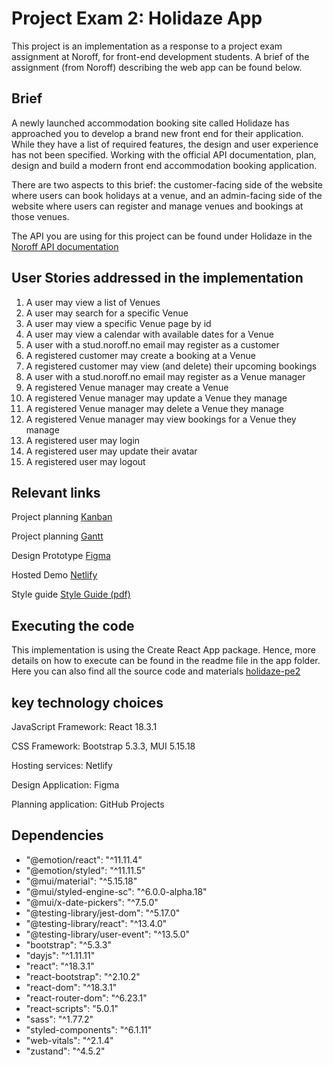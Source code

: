 # Project Exam 2: Holidaze App
This project is an implementation as a response to a project exam assignment at Noroff, for front-end development students. A brief of the assignment (from Noroff) describing the web app can be found below.

## Brief
A newly launched accommodation booking site called Holidaze has approached you to develop a brand new front end for their application. While they have a list of required features, the design and user experience has not been specified. Working with the official API documentation, plan, design and build a modern front end accommodation booking application.

There are two aspects to this brief: the customer-facing side of the website where users can book holidays at a venue, and an admin-facing side of the website where users can register and manage venues and bookings at those venues.

The API you are using for this project can be found under Holidaze in the [Noroff API documentation](https://docs.noroff.dev/docs/v2/holidaze/bookings)

## User Stories addressed in the implementation
<ol>
  <li>A user may view a list of Venues</li>
  <li>A user may search for a specific Venue</li>
  <li>A user may view a specific Venue page by id</li>
  <li>A user may view a calendar with available dates for a Venue</li>
  <li>A user with a stud.noroff.no email may register as a customer</li>
  <li>A registered customer may create a booking at a Venue</li>
  <li>A registered customer may view (and delete) their upcoming bookings</li>
  <li>A user with a stud.noroff.no email may register as a Venue manager</li>
  <li>A registered Venue manager may create a Venue</li>
  <li>A registered Venue manager may update a Venue they manage</li>
  <li>A registered Venue manager may delete a Venue they manage</li>
  <li>A registered Venue manager may view bookings for a Venue they manage</li>
  <li>A registered user may login</li>
  <li>A registered user may update their avatar</li>
  <li>A registered user may logout</li>
</ol>

## Relevant links
Project planning [Kanban](https://github.com/users/Emel-H/projects/4/views/1)

Project planning [Gantt](https://github.com/users/Emel-H/projects/4/views/4)

Design Prototype [Figma](https://www.figma.com/design/Y4Ts9uGVxYfsV5yl9hmK6m/Project-exam-2?node-id=1%3A3&t=ClV8EX03jcLQH6uB-1)

Hosted Demo [Netlify](https://holidaze-pe2-emeljh.netlify.app/)

Style guide [Style Guide (pdf)](https://github.com/Emel-H/Holidaze-PE2/blob/main/Project%20Exam%202%20Style%20Guide.pdf)

## Executing the code
This implementation is using the Create React App package. Hence, more details on how to execute can be found in the readme file in the app folder. 
Here you can also find all the source code and materials [holidaze-pe2](https://github.com/Emel-H/Holidaze-PE2/tree/main/holidaze-pe2)

## key technology choices

JavaScript Framework: React 18.3.1

CSS Framework: Bootstrap 5.3.3, MUI 5.15.18

Hosting services: Netlify

Design Application: Figma

Planning application: GitHub Projects

## Dependencies
<ul>
  <li>"@emotion/react": "^11.11.4"</li>
  <li>"@emotion/styled": "^11.11.5"</li>
  <li>"@mui/material": "^5.15.18"</li>
  <li>"@mui/styled-engine-sc": "^6.0.0-alpha.18"</li>
   <li>"@mui/x-date-pickers": "^7.5.0"</li>
  <li>"@testing-library/jest-dom": "^5.17.0"</li>
  <li>"@testing-library/react": "^13.4.0"</li>
  <li>"@testing-library/user-event": "^13.5.0"</li>
   <li>"bootstrap": "^5.3.3"</li>
  <li>"dayjs": "^1.11.11"</li>
  <li>"react": "^18.3.1"</li>
  <li>"react-bootstrap": "^2.10.2"</li>
  <li>"react-dom": "^18.3.1"</li>
  <li>"react-router-dom": "^6.23.1"</li>
  <li>"react-scripts": "5.0.1"</li>
  <li>"sass": "^1.77.2"</li>
  <li>"styled-components": "^6.1.11"</li>
   <li>"web-vitals": "^2.1.4"</li>
  <li>"zustand": "^4.5.2"</li>
</ul>











